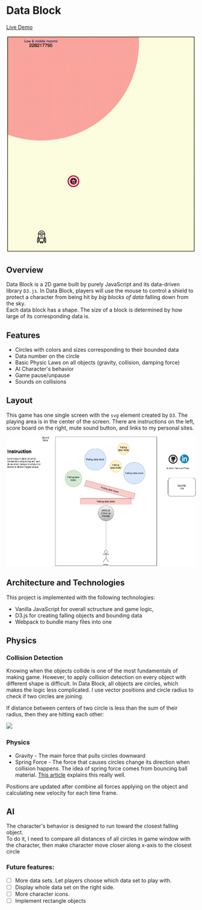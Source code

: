 # Data Block

[Live Demo](https://locphan2207.github.io/Data-block/)

![demo](public/images/tutorial.gif)   

## Overview
Data Block is a 2D game built by purely JavaScript and its data-driven library `D3.js`. In Data Block, players will use the mouse to control a shield to protect a character from being hit by _big blocks of data_ falling down from the sky.   
Each data block has a shape. The size of a block is determined by how large of its corresponding data is.

## Features
* Circles with colors and sizes corresponding to their bounded data
* Data number on the circle
* Basic Physic Laws on all objects (gravity, collision, damping force)
* AI Character's behavior
* Game pause/unpause
* Sounds on collisions

## Layout
This game has one single screen with the `svg` element created by `D3`. The playing area is in the center of the screen. There are instructions on the left, score board on the right, mute sound button, and links to my personal sites.   

![Writeframe](others/wireframe.png)

## Architecture and Technologies
This project is implemented with the following technologies:
* Vanilla JavaScript for overall sctructure and game logic,
* D3.js for creating falling objects and bounding data
* Webpack to bundle many files into one

## Physics
### Collision Detection
Knowing when the objects collide is one of the most fundamentals of making game. However, to apply collision detection on every object with different shape is difficult. In Data Block, all objects are circles, which makes the logic less complicated. I use vector positions and circle radius to check if two circles are joining.  

If distance between centers of two circle is less than the sum of their radius, then they are hitting each other:

![](http://mathcentral.uregina.ca/qq/database/qq.09.09/h/hayden1.1.gif)

### Physics
* Gravity - The main force that pulls circles downward
* Spring Force - The force that causes circles change its direction when collision happens. The idea of spring force comes from bouncing ball material. [This article](http://electron6.phys.utk.edu/101/CH3/bouncing_balls.htm) explains this really well.   

Positions are updated after combine all forces applying on the object and calculating new velocity for each time frame.

## AI
The character's behavior is designed to run toward the closest falling object.  
To do it, I need to compare all distances of all circles in game window with the character, then make character move closer along x-axis to the closest circle

### Future features:
- [ ] More data sets. Let players choose which data set to play with.
- [ ] Display whole data set on the right side.
- [ ] More character icons.
- [ ] Implement rectangle objects
